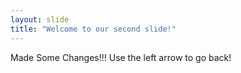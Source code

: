 ```yaml
---
layout: slide
title: "Welcome to our second slide!"
---
```


Made Some Changes!!!
Use the left arrow to go back!
